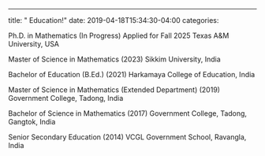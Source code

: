 ---
title: " Education!"
date: 2019-04-18T15:34:30-04:00
categories:

Ph.D. in Mathematics (In Progress)
Applied for Fall 2025
Texas A&M University, USA

Master of Science in Mathematics (2023)
Sikkim University, India

Bachelor of Education (B.Ed.) (2021)
Harkamaya College of Education, India

Master of Science in Mathematics (Extended Department) (2019)
Government College, Tadong, India

Bachelor of Science in Mathematics (2017)
Government College, Tadong, Gangtok, India

Senior Secondary Education (2014)
VCGL Government School, Ravangla, India

